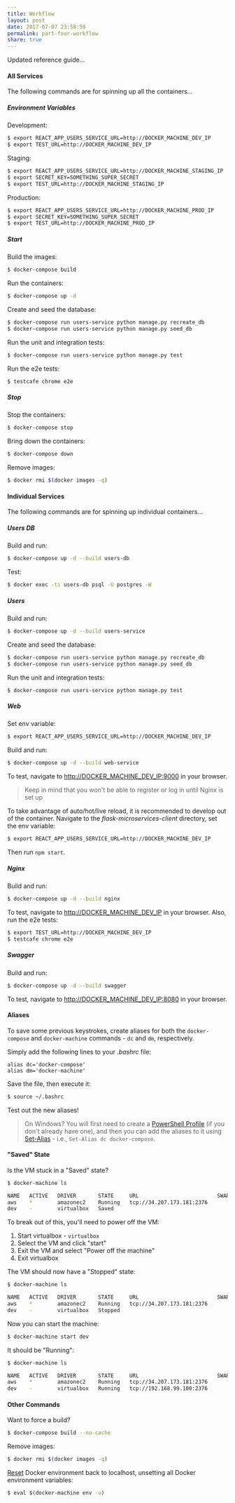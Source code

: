 ```yaml
---
title: Workflow
layout: post
date: 2017-07-07 23:59:59
permalink: part-four-workflow
share: true
---
```


Updated reference guide...

#### All Services

The following commands are for spinning up all the containers...

##### Environment Variables

Development:

```sh
$ export REACT_APP_USERS_SERVICE_URL=http://DOCKER_MACHINE_DEV_IP
$ export TEST_URL=http://DOCKER_MACHINE_DEV_IP
```

Staging:

```sh
$ export REACT_APP_USERS_SERVICE_URL=http://DOCKER_MACHINE_STAGING_IP
$ export SECRET_KEY=SOMETHING_SUPER_SECRET
$ export TEST_URL=http://DOCKER_MACHINE_STAGING_IP
```

Production:

```sh
$ export REACT_APP_USERS_SERVICE_URL=http://DOCKER_MACHINE_PROD_IP
$ export SECRET_KEY=SOMETHING_SUPER_SECRET
$ export TEST_URL=http://DOCKER_MACHINE_PROD_IP
```

##### Start  

Build the images:

```sh
$ docker-compose build
```

Run the containers:

```sh
$ docker-compose up -d
```

Create and seed the database:

```sh
$ docker-compose run users-service python manage.py recreate_db
$ docker-compose run users-service python manage.py seed_db
```

Run the unit and integration tests:

```sh
$ docker-compose run users-service python manage.py test
```

Run the e2e tests:

```sh
$ testcafe chrome e2e
```

##### Stop

Stop the containers:

```sh
$ docker-compose stop
```

Bring down the containers:

```sh
$ docker-compose down
```

Remove images:

```sh
$ docker rmi $(docker images -q)
```

#### Individual Services

The following commands are for spinning up individual containers...

##### Users DB

Build and run:

```sh
$ docker-compose up -d --build users-db
```

Test:

```sh
$ docker exec -ti users-db psql -U postgres -W
```

##### Users

Build and run:

```sh
$ docker-compose up -d --build users-service
```

Create and seed the database:

```sh
$ docker-compose run users-service python manage.py recreate_db
$ docker-compose run users-service python manage.py seed_db
```

Run the unit and integration tests:

```sh
$ docker-compose run users-service python manage.py test
```

##### Web

Set env variable:

```sh
$ export REACT_APP_USERS_SERVICE_URL=http://DOCKER_MACHINE_DEV_IP
```

Build and run:

```sh
$ docker-compose up -d --build web-service
```

To test, navigate to [http://DOCKER_MACHINE_DEV_IP:9000](http://DOCKER_MACHINE_DEV_IP:900) in your browser.

> Keep in mind that you won't be able to register or log in until Nginx is set up

To take advantage of auto/hot/live reload, it is recommended to develop out of the container. Navigate to the *flask-microservices-client* directory, set the env variable:

```sh
$ export REACT_APP_USERS_SERVICE_URL=http://DOCKER_MACHINE_DEV_IP
```

Then run `npm start`.

##### Nginx

Build and run:

```sh
$ docker-compose up -d --build nginx
```

To test, navigate to [http://DOCKER_MACHINE_DEV_IP](http://DOCKER_MACHINE_DEV_IP) in your browser. Also, run the e2e tests:

```sh
$ export TEST_URL=http://DOCKER_MACHINE_DEV_IP
$ testcafe chrome e2e
```

##### Swagger

Build and run:

```sh
$ docker-compose up -d --build swagger
```

To test, navigate to [http://DOCKER_MACHINE_DEV_IP:8080](http://DOCKER_MACHINE_DEV_IP:8080) in your browser.

#### Aliases

To save some previous keystrokes, create aliases for both the `docker-compose` and `docker-machine` commands - `dc` and `dm`, respectively.

Simply add the following lines to your *.bashrc* file:

```
alias dc='docker-compose'
alias dm='docker-machine'
```

Save the file, then execute it:

```sh
$ source ~/.bashrc
```

Test out the new aliases!

> On Windows? You will first need to create a [PowerShell Profile](https://msdn.microsoft.com/en-us/powershell/scripting/core-powershell/ise/how-to-use-profiles-in-windows-powershell-ise) (if you don't already have one), and then you can add the aliases to it using [Set-Alias](https://msdn.microsoft.com/en-us/powershell/reference/5.1/microsoft.powershell.utility/set-alias) - i.e., `Set-Alias dc docker-compose`.

#### "Saved" State

Is the VM stuck in a "Saved" state?

```sh
$ docker-machine ls

NAME   ACTIVE   DRIVER       STATE     URL                         SWARM   DOCKER        ERRORS
aws    *        amazonec2    Running   tcp://34.207.173.181:2376           v17.05.0-ce
dev    -        virtualbox   Saved                                         Unknown
```

To break out of this, you'll need to power off the VM:

1. Start virtualbox - `virtualbox`
1. Select the VM and click "start"
1. Exit the VM and select "Power off the machine"
1. Exit virtualbox

The VM should now have a "Stopped" state:

```sh
$ docker-machine ls

NAME   ACTIVE   DRIVER       STATE     URL                         SWARM   DOCKER        ERRORS
aws    *        amazonec2    Running   tcp://34.207.173.181:2376           v17.05.0-ce
dev    -        virtualbox   Stopped                                       Unknown
```

Now you can start the machine:

```sh
$ docker-machine start dev
```

It should be "Running":

```sh
$ docker-machine ls

NAME   ACTIVE   DRIVER       STATE     URL                         SWARM   DOCKER        ERRORS
aws    *        amazonec2    Running   tcp://34.207.173.181:2376           v17.05.0-ce
dev    -        virtualbox   Running   tcp://192.168.99.100:2376           v17.05.0-ce
```

#### Other Commands

Want to force a build?

```sh
$ docker-compose build --no-cache
```

Remove images:

```sh
$ docker rmi $(docker images -q)
```

[Reset](https://stackoverflow.com/a/33251637/1799408) Docker environment back to localhost, unsetting all Docker environment variables:

```sh
$ eval $(docker-machine env -u)
```

